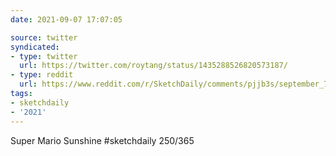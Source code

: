 ```yaml
---
date: 2021-09-07 17:07:05

source: twitter
syndicated:
- type: twitter
  url: https://twitter.com/roytang/status/1435288526820573187/
- type: reddit
  url: https://www.reddit.com/r/SketchDaily/comments/pjjb3s/september_7th_dusk/hbybdha/
tags:
- sketchdaily
- '2021'
---
```


Super Mario Sunshine #sketchdaily 250/365 
